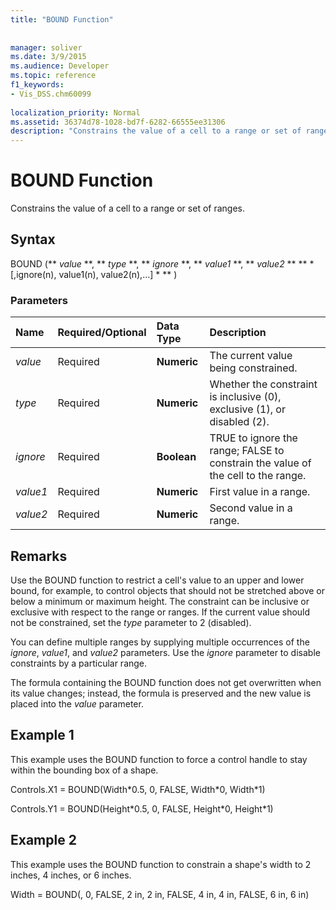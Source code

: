 ```yaml
---
title: "BOUND Function"
 
 
manager: soliver
ms.date: 3/9/2015
ms.audience: Developer
ms.topic: reference
f1_keywords:
- Vis_DSS.chm60099
 
localization_priority: Normal
ms.assetid: 36374d78-1028-bd7f-6282-66555ee31306
description: "Constrains the value of a cell to a range or set of ranges."
---
```


# BOUND Function

Constrains the value of a cell to a range or set of ranges.
  
## Syntax

BOUND (** *value* **, ** *type* **, ** *ignore* **, ** *value1* **, ** *value2* ** ** * [,ignore(n), value1(n), value2(n),...] * ** ) 
  
### Parameters

|**Name**|**Required/Optional**|**Data Type**|**Description**|
|:-----|:-----|:-----|:-----|
| _value_ <br/> |Required  <br/> |**Numeric** <br/> |The current value being constrained.  <br/> |
| _type_ <br/> |Required  <br/> |**Numeric** <br/> |Whether the constraint is inclusive (0), exclusive (1), or disabled (2).  <br/> |
| _ignore_ <br/> |Required  <br/> |**Boolean** <br/> | TRUE to ignore the range; FALSE to constrain the value of the cell to the range.  <br/> |
| _value1_ <br/> |Required  <br/> |**Numeric** <br/> |First value in a range.  <br/> |
| _value2_ <br/> |Required  <br/> |**Numeric** <br/> |Second value in a range.  <br/> |
   
## Remarks

Use the BOUND function to restrict a cell's value to an upper and lower bound, for example, to control objects that should not be stretched above or below a minimum or maximum height. The constraint can be inclusive or exclusive with respect to the range or ranges. If the current value should not be constrained, set the  _type_ parameter to 2 (disabled). 
  
You can define multiple ranges by supplying multiple occurrences of the  _ignore_,  _value1_, and  _value2_ parameters. Use the  _ignore_ parameter to disable constraints by a particular range. 
  
The formula containing the BOUND function does not get overwritten when its value changes; instead, the formula is preserved and the new value is placed into the  _value_ parameter. 
  
## Example 1

This example uses the BOUND function to force a control handle to stay within the bounding box of a shape. 
  
Controls.X1 = BOUND(Width\*0.5, 0, FALSE, Width\*0, Width\*1)
  
Controls.Y1 = BOUND(Height\*0.5, 0, FALSE, Height\*0, Height\*1)
  
## Example 2

This example uses the BOUND function to constrain a shape's width to 2 inches, 4 inches, or 6 inches. 
  
Width = BOUND(, 0, FALSE, 2 in, 2 in, FALSE, 4 in, 4 in, FALSE, 6 in, 6 in)
  


